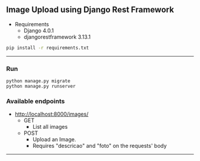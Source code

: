 ## Image Upload using Django Rest Framework

* Requirements
    * Django 4.0.1
    * djangorestframework 3.13.1

```bash
pip install -r requirements.txt 
```

---

### Run

```shell
python manage.py migrate
python manage.py runserver
```

### Available endpoints

* <http://localhost:8000/images/>
    * GET
        * List all images
    * POST
        * Upload an Image.
        * Requires "descricao" and "foto" on the requests' body

---